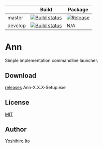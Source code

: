 |         | Build | Package 
|---------|-------|---------
| master  | [![Build status](https://img.shields.io/appveyor/ci/YoshihiroIto/ann.svg?style=flat-square)](https://ci.appveyor.com/project/YoshihiroIto/ann)|[![Release](https://img.shields.io/github/release/YoshihiroIto/ann.svg?style=flat-square)](https://github.com/YoshihiroIto/ann/releases/latest)
| develop |[![Build status](https://img.shields.io/appveyor/ci/YoshihiroIto/ann-otdne.svg?style=flat-square)](https://ci.appveyor.com/project/YoshihiroIto/ann-otdne)|N/A

Ann
===

Simple implementation commandline launcher.



Download
--------

[releases](https://github.com/YoshihiroIto/ann/releases) Ann-X.X.X-Setup.exe



License
-------

[MIT](https://github.com/YoshihiroIto/ann/blob/master/LICENSE)



Author
------

[Yoshihiro Ito](https://github.com/YoshihiroIto)



